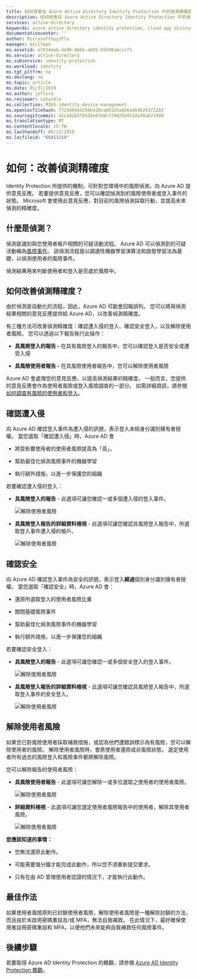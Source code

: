 ```yaml
---
title: 如何改善在 Azure Active Directory Identity Protection 中的偵測精確度 (已重新整理) | Microsoft Docs
description: 如何改善在 Azure Active Directory Identity Protection 中的偵測精確度 (已重新整理)。
services: active-directory
keywords: azure active directory identity protection, cloud app discovery, 管理應用程式, 安全性, 風險, 風險層級, 弱點, 安全性原則
documentationcenter: ''
author: MicrosoftGuyJFlo
manager: mtillman
ms.assetid: e7434eeb-4e98-4b6b-a895-b5598a6cccf1
ms.service: active-directory
ms.subservice: identity-protection
ms.workload: identity
ms.tgt_pltfrm: na
ms.devlang: na
ms.topic: article
ms.date: 01/31/2019
ms.author: joflore
ms.reviewer: sahandle
ms.collection: M365-identity-device-management
ms.openlocfilehash: 7724d69a9294b420ca061d5ad26ad64826372203
ms.sourcegitcommit: 41ca82b5f95d2e07b0c7f9025b912daf0ab21909
ms.translationtype: MT
ms.contentlocale: zh-TW
ms.lasthandoff: 06/13/2019
ms.locfileid: "60453210"
---
```

# <a name="how-to-improve-the-detection-accuracy"></a>如何：改善偵測精確度 

Identity Protection 所提供的機制，可針對您環境中的風險偵測，向 Azure AD 提供意見反應。 若要提供意見反應，您可以確認偵測到的風險使用者或登入事件的狀態。 Microsoft 會使用此意見反應，對目前的風險偵測採取行動，並提高未來偵測的精確度。 


## <a name="what-is-detection"></a>什麼是偵測？

偵測是識別與您使用者帳戶相關的可疑活動流程。 Azure AD 可以偵測到的可疑活動稱為[風險事件](../reports-monitoring/concept-risk-events.md)。 該偵測流程是以調適性機器學習演算法和啟發學習法為基礎，以偵測使用者的風險事件。

偵測結果用來判斷使用者和登入是否處於風險中。 


## <a name="how-can-i-improve-the-detection-accuracy"></a>如何改善偵測精確度？

由於偵測是自動化的流程，因此，Azure AD 可能會回報誤判。 您可以將與偵測結果相關的意見反應提供給 Azure AD，以改善偵測精確度。

有三種方法可改善偵測精確度：確認遭入侵的登入、確認安全登入，以及解除使用者風險。 您可以透過以下報告執行此操作：

- **具風險登入的報告 -** 在具有風險登入的報告中，您可以確認登入是否安全或遭受入侵

- **具風險使用者報告 -** 在具風險使用者報告中，您可以解除使用者風險 

Azure AD 會處理您的意見反應，以提高偵測結果的精確度。 一般而言，您提供的意見反應會作為使用者風險或登入風險調查的一部分。 如需詳細資訊，請參閱[如何調查有風險的使用者和登入](howto-investigate-risky-users-signins.md)。


## <a name="confirm-compromised"></a>確認遭入侵

向 Azure AD 確認登入事件為遭入侵的訊號，表示登入未經身分識別擁有者授權。 當您選取「確認遭入侵」時，Azure AD 會

- 將受影響使用者的使用者風險提高為「高」。

- 幫助最佳化偵測風險事件的機器學習
 
- 執行額外措施，以進一步保護您的組織



若要確認遭入侵的登入：

- **具風險登入的報告** - 此選項可讓您確認一或多個遭入侵的登入事件。

    ![解除使用者風險](./media/howto-improve-detection-accuracy/07.png)

- **具風險登入報告的詳細資料檢視** - 此選項可讓您確認具風險登入報告中，所選取登入事件遭入侵的帳戶。 

    ![解除使用者風險](./media/howto-improve-detection-accuracy/04.png)


 
## <a name="confirm-safe"></a>確認安全


向 Azure AD 確認登入事件為安全的訊號，表示登入**經過**個別身分識別擁有者授權。 當您選取「確認安全」時，Azure AD 會：

- 還原所選取登入的使用者風險比重

- 關閉基礎風險事件

- 幫助最佳化偵測風險事件的機器學習

- 執行額外措施，以進一步保護您的組織
 

若要確認安全登入：

- **具風險登入的報告** - 此選項可讓您確認一或多個安全登入的登入事件。

    ![解除使用者風險](./media/howto-improve-detection-accuracy/08.png)

- **具風險登入報告的詳細資料檢視** - 此選項可讓您確認具風險登入報告中，所選取登入事件的安全登入。 

    ![解除使用者風險](./media/howto-improve-detection-accuracy/05.png)




## <a name="dismiss-user-risk"></a>解除使用者風險

如果您已對風險使用者採取補救措施，或認為他們遭錯誤標示為有風險，您可以解除使用者的風險。 解除使用者風險時，會將使用者還原成非風險狀態。 選定使用者所有過去的風險登入和風險事件都將解除風險。


您可以解除報告的使用者風險：

- **具風險使用者報告** - 此選項可讓您解除一或多位選取之使用者的使用者風險。

    ![解除使用者風險](./media/howto-improve-detection-accuracy/02.png)

- **詳細資料檢視** - 此選項可讓您選定使用者風險報告中的使用者，解除其使用者風險。 

    ![解除使用者風險](./media/howto-improve-detection-accuracy/01.png)


**您應該知道的事情：**

- 您無法還原此動作。

- 可能需要幾分鐘才能完成此動作，所以您不須重新提交要求。

- 只有在由 AD 管理使用者認證的情況下，才能執行此動作。 



## <a name="best-practices"></a>最佳作法

如果使用者風險原則已封鎖使用者風險，解除使用者風險是一種解除封鎖的方法，而且由於未啟用密碼重設及/或 MFA，無法自我補救。 在此情況下，最好確保使用者註冊密碼重設和 MFA，以便他們未來能夠自我補救任何風險事件。


## <a name="next-steps"></a>後續步驟

若要取得 Azure AD Identity Protection 的概觀，請參閱 [Azure AD Identity Protection 概觀](overview-v2.md)。


